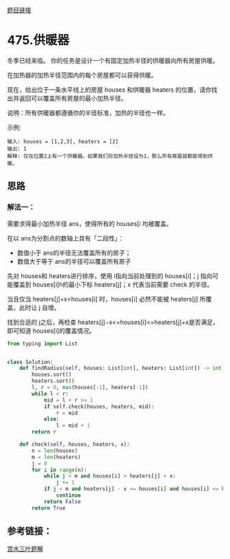 [题目链接](https://leetcode-cn.com/problems/heaters/)
# 475.供暖器

冬季已经来临。 你的任务是设计一个有固定加热半径的供暖器向所有房屋供暖。

在加热器的加热半径范围内的每个房屋都可以获得供暖。

现在，给出位于一条水平线上的房屋 houses 和供暖器 heaters 的位置，请你找出并返回可以覆盖所有房屋的最小加热半径。

说明：所有供暖器都遵循你的半径标准，加热的半径也一样。

示例:
```
输入: houses = [1,2,3], heaters = [2]
输出: 1
解释: 仅在位置2上有一个供暖器。如果我们将加热半径设为1，那么所有房屋就都能得到供暖。
```


## 思路

### 解法一：
需要求得最小加热半径 ans，使得所有的 houses[i 均被覆盖。

在以 ans为分割点的数轴上具有「二段性」：

* 数值小于 ans的半径无法覆盖所有的房子；
* 数值大于等于 ans的半径可以覆盖所有房子

先对 houses和 heaters进行排序，使用 i指向当前处理到的 houses[i]；j 指向可能覆盖到 houses[i]h的最小下标 heaters[j]；x 代表当前需要 check 的半径。

当且仅当 heaters[j]+x<houses[i] 时，houses[i] 必然不能被 heaters[j] 所覆盖，此时让 j 自增。

找到合适的 j之后，再检查 heaters[j]−x<=houses[i]<=heaters[j]+x是否满足，即可知道 houses[i]的覆盖情况。


```python
from typing import List


class Solution:
    def findRadius(self, houses: List[int], heaters: List[int]) -> int:
        houses.sort()
        heaters.sort()
        l, r = 0, max(houses[-1], heaters[-1])
        while l < r:
            mid = l + r >> 1
            if self.check(houses, heaters, mid):
                r = mid
            else:
                l = mid + 1
        return r

    def check(self, houses, heaters, x):
        n = len(houses)
        m = len(heaters)
        j = 0
        for i in range(n):
            while j < m and houses[i] > heaters[j] + x:
                j += 1
            if j < m and heaters[j] - x <= houses[i] and houses[i] <= heaters[j] + x:
                continue
            return False
        return True
```

## 参考链接：
[宫水三叶题解](https://leetcode-cn.com/problems/heaters/solution/gong-shui-san-xie-er-fen-shuang-zhi-zhen-mys4/)